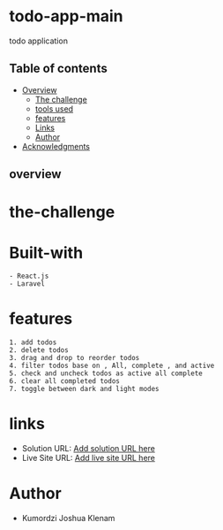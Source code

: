 # todo-app-main
todo application 





## Table of contents

- [Overview](#overview)
  - [The challenge](#the-challenge)
  - [tools used](#Built-with)
  - [features](#features)
  - [Links](#links)
  - [Author](#author)
- [Acknowledgments](#acknowledgments)




## overview

   # the-challenge




   # Built-with
    - React.js
    - Laravel

       

  # features
    1. add todos 
    2. delete todos
    3. drag and drop to reorder todos
    4. filter todos base on , All, complete , and active
    5. check and uncheck todos as active all complete
    6. clear all completed todos
    7. toggle between dark and light modes



   # links

   - Solution URL: [Add solution URL here](https://your-solution-url.com)
   - Live Site URL: [Add live site URL here](https://your-live-site-url.com)




  # Author 
  - Kumordzi Joshua Klenam
